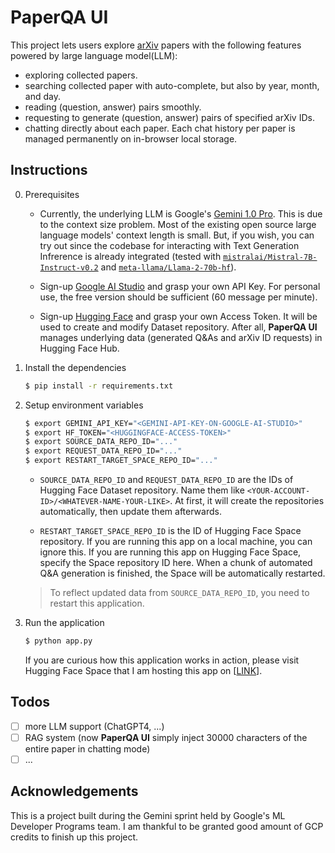# PaperQA UI

This project lets users explore [arXiv](https://arxiv.org/) papers with the following features powered by large language model(LLM):
- exploring collected papers.
- searching collected paper with auto-complete, but also by year, month, and day.
- reading (question, answer) pairs smoothly. 
- requesting to generate (question, answer) pairs of specified arXiv IDs.
- chatting directly about each paper. Each chat history per paper is managed permanently on in-browser local storage.

## Instructions

0. Prerequisites

    - Currently, the underlying LLM is Google's [Gemini 1.0 Pro](https://deepmind.google/technologies/gemini/). This is due to the context size problem. Most of the existing open source large language models' context length is small. But, if you wish, you can try out since the codebase for interacting with Text Generation Infrerence is already integrated (tested with [`mistralai/Mistral-7B-Instruct-v0.2`](https://huggingface.co/mistralai/Mistral-7B-Instruct-v0.2) and [`meta-llama/Llama-2-70b-hf`](https://huggingface.co/meta-llama/Llama-2-70b-hf)).

    - Sign-up [Google AI Studio](https://ai.google.dev) and grasp your own API Key. For personal use, the free version should be sufficient (60 message per minute).

    - Sign-up [Hugging Face](https://huggingface.co/) and grasp your own Access Token. It will be used to create and modify Dataset repository. After all, **PaperQA UI** manages underlying data (generated Q&As and arXiv ID requests) in Hugging Face Hub.

1. Install the dependencies

    ```bash
    $ pip install -r requirements.txt
    ```

2. Setup environment variables

    ```bash
    $ export GEMINI_API_KEY="<GEMINI-API-KEY-ON-GOOGLE-AI-STUDIO>"
    $ export HF_TOKEN="<HUGGINGFACE-ACCESS-TOKEN>"
    $ export SOURCE_DATA_REPO_ID="..."
    $ export REQUEST_DATA_REPO_ID="..."
    $ export RESTART_TARGET_SPACE_REPO_ID="..."
    ```

    - `SOURCE_DATA_REPO_ID` and `REQUEST_DATA_REPO_ID` are the IDs of Hugging Face Dataset repository. Name them like `<YOUR-ACCOUNT-ID>/<WHATEVER-NAME-YOUR-LIKE>`. At first, it will create the repositories automatically, then update them afterwards.

    - `RESTART_TARGET_SPACE_REPO_ID` is the ID of Hugging Face Space repository. If you are running this app on a local machine, you can ignore this. If you are running this app on Hugging Face Space, specify the Space repository ID here. When a chunk of automated Q&A generation is finished, the Space will be automatically restarted. 

    > To reflect updated data from `SOURCE_DATA_REPO_ID`, you need to restart this application.

2. Run the application

    ```bash
    $ python app.py
    ```

    If you are curious how this application works in action, please visit Hugging Face Space that I am hosting this app on [[LINK](https://huggingface.co/spaces/chansung/paper_qa)].

## Todos

- [ ] more LLM support (ChatGPT4, ...)
- [ ] RAG system (now **PaperQA UI** simply inject 30000 characters of the entire paper in chatting mode)
- [ ] ...

## Acknowledgements

This is a project built during the Gemini sprint held by Google's ML Developer Programs team. I am thankful to be granted good amount of GCP credits to finish up this project.

